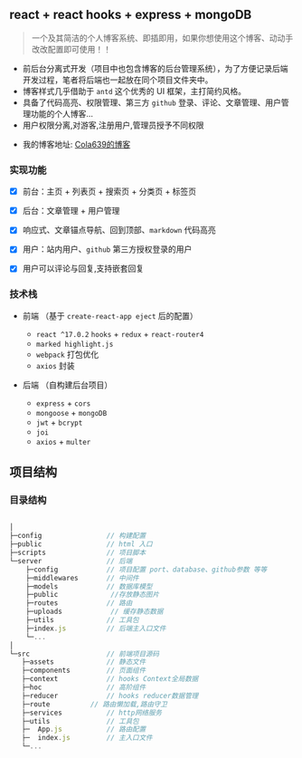## react + react hooks + express + mongoDB

> 一个及其简洁的个人博客系统、即插即用，如果你想使用这个博客、动动手改改配置即可使用！！

- 前后台分离式开发（项目中也包含博客的后台管理系统），为了方便记录后端开发过程，笔者将后端也一起放在同个项目文件夹中。
- 博客样式几乎借助于 `antd` 这个优秀的 UI 框架，主打简约风格。
- 具备了代码高亮、权限管理、第三方 `github` 登录、评论、文章管理、用户管理功能的个人博客...
- 用户权限分离,对游客,注册用户,管理员授予不同权限


* 我的博客地址: [Cola639的博客](http://www.gzgxh.top)



### 实现功能

- [x] 前台：主页 + 列表页 + 搜索页 + 分类页 + 标签页
- [x] 后台：文章管理 + 用户管理
- [x] 响应式、文章锚点导航、回到顶部、`markdown` 代码高亮
- [x] 用户：站内用户、`github` 第三方授权登录的用户
- [x] 用户可以评论与回复,支持嵌套回复


### 技术栈

- 前端 （基于 `create-react-app eject` 后的配置）

  - `react ^17.0.2` `hooks` + `redux` + `react-router4`
  - `marked highlight.js`
  - `webpack` 打包优化
  - `axios` 封装

- 后端 （自构建后台项目）
  - `express` + `cors`
  - `mongoose` + `mongoDB`
  - `jwt` + `bcrypt`
  - `joi`
  - `axios` + `multer`


## 项目结构

### 目录结构

```js

│                            
├─config                // 构建配置
├─public                // html 入口
├─scripts               // 项目脚本
└─server                // 后端
    ├─config            // 项目配置 port、database、github参数 等等
    ├─middlewares       // 中间件
    ├─models            // 数据库模型
    ├─public             //存放静态图片
    ├─routes            // 路由
    ├─uploads            // 缓存静态数据
    ├─utils             // 工具包
    ├─index.js          // 后端主入口文件
    └─...
│
└─src                   // 前端项目源码
   ├─assets             // 静态文件
   ├─components         // 页面组件
   ├─context            // hooks Context全局数据
   ├─hoc            	// 高阶组件
   ├─reducer            // hooks reducer数据管理
   ├─route	        // 路由懒加载,路由守卫
   ├─services           // http网络服务
   ├─utils              // 工具包
   ├─  App.js           // 路由配置
   ├─  index.js         // 主入口文件
   └─...

```



